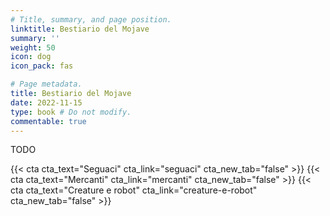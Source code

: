 ```yaml
---
# Title, summary, and page position.
linktitle: Bestiario del Mojave
summary: ''
weight: 50
icon: dog
icon_pack: fas

# Page metadata.
title: Bestiario del Mojave
date: 2022-11-15
type: book # Do not modify.
commentable: true
---
```


TODO

{{< cta cta_text="Seguaci" cta_link="seguaci" cta_new_tab="false" >}} 
{{< cta cta_text="Mercanti" cta_link="mercanti" cta_new_tab="false" >}} 
{{< cta cta_text="Creature e robot" cta_link="creature-e-robot" cta_new_tab="false" >}}


